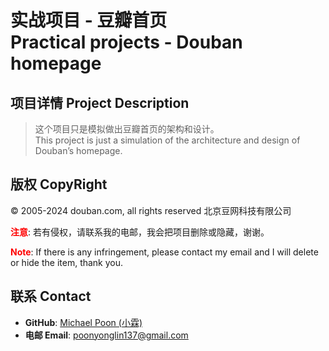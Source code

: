 # 实战项目 - 豆瓣首页 <br> Practical projects - Douban homepage

## 项目详情 Project Description

> 这个项目只是模拟做出豆瓣首页的架构和设计。<br/>
This project is just a simulation of the architecture and design of Douban’s homepage.

## 版权 CopyRight

© 2005-2024 douban.com, all rights reserved 北京豆网科技有限公司

**<span style="color:red;">注意<span>**: 若有侵权，请联系我的电邮，我会把项目删除或隐藏，谢谢。

**<span style="color:red;">Note<span>**: If there is any infringement, please contact my email and I will delete or hide the item, thank you.

## 联系 Contact

* **GitHub**: [Michael Poon (小霖)](https://github.com/Michael-Poon137)
* **电邮 Email**: [poonyonglin137@gmail.com](poonyonglin137@gmail.com)